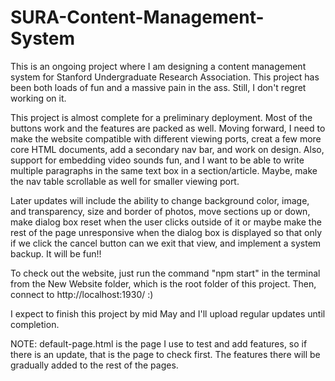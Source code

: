# SURA-Content-Management-System
This is an ongoing project where I am designing a content management system for Stanford Undergraduate Research Association. This project has been both loads of fun and a massive pain in the ass. Still, I don't regret working on it.

This project is almost complete for a preliminary deployment. Most of the buttons work and the features are packed as well. Moving forward, I need to make the website compatible with different viewing ports, creat a few more core HTML documents, add a secondary nav bar, and work on design. Also, support for embedding video sounds fun, and I want to be able to write multiple paragraphs in the same text box in a section/article. Maybe, make the nav table scrollable as well for smaller viewing port.

Later updates will include the ability to change background color, image, and transparency, size and border of photos, move sections up or down, make dialog box reset when the user clicks outside of it or maybe make the rest of the page unresponsive when the dialog box is displayed so that only if we click the cancel button can we exit that view, and implement a system backup. It will be fun!!

To check out the website, just run the command "npm start" in the terminal from the New Website folder, which is the root folder of this project.
Then, connect to http://localhost:1930/ :)

I expect to finish this project by mid May and I'll upload regular updates until completion.

NOTE: default-page.html is the page I use to test and add features, so if there is an update, that is the page to check first. The features there will be gradually added to the rest of the pages.
